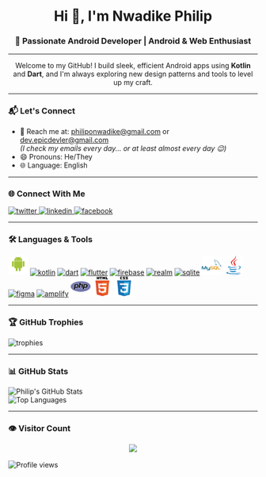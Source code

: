<h1 align="center">Hi 👋, I'm Nwadike Philip</h1>
<h3 align="center">🚀 Passionate Android Developer | Android & Web Enthusiast</h3>

---

<p align="center">
Welcome to my GitHub! I build sleek, efficient Android apps using <strong>Kotlin</strong> and <strong>Dart</strong>, and I'm always exploring new design patterns and tools to level up my craft.
</p>

---

### 📬 Let's Connect
- 📧 Reach me at: [philiponwadike@gmail.com](mailto:philiponwadike@gmail.com) or [dev.epicdevler@gmail.com](mailto:dev.epicdevler@gmail.com)  
  _(I check my emails every day... or at least almost every day 😉)_
- 😄 Pronouns: He/They  
- 🌐 Language: English  

---

### 🌐 Connect With Me

<p align="left">
  <a href="https://twitter.com/epicdevler" target="_blank">
    <img src="https://raw.githubusercontent.com/rahuldkjain/github-profile-readme-generator/master/src/images/icons/Social/twitter.svg" alt="twitter" width="30" height="30"/>
  </a>
  <a href="https://linkedin.com/in/nwadikephilip" target="_blank">
    <img src="https://raw.githubusercontent.com/rahuldkjain/github-profile-readme-generator/master/src/images/icons/Social/linked-in-alt.svg" alt="linkedin" width="30" height="30"/>
  </a>
  <a href="https://fb.com/nwadikephilip" target="_blank">
    <img src="https://raw.githubusercontent.com/rahuldkjain/github-profile-readme-generator/master/src/images/icons/Social/facebook.svg" alt="facebook" width="30" height="30"/>
  </a>
</p>

---

### 🛠️ Languages & Tools

<p align="left">
  <a href="https://developer.android.com" target="_blank"><img src="https://raw.githubusercontent.com/devicons/devicon/master/icons/android/android-original-wordmark.svg" alt="android" width="40" height="40"/></a>
  <a href="https://kotlinlang.org" target="_blank"><img src="https://www.vectorlogo.zone/logos/kotlinlang/kotlinlang-icon.svg" alt="kotlin" width="40" height="40"/></a>
  <a href="https://dart.dev" target="_blank"><img src="https://www.vectorlogo.zone/logos/dartlang/dartlang-icon.svg" alt="dart" width="40" height="40"/></a>
  <a href="https://flutter.dev" target="_blank"><img src="https://www.vectorlogo.zone/logos/flutterio/flutterio-icon.svg" alt="flutter" width="40" height="40"/></a>
  <a href="https://firebase.google.com/" target="_blank"><img src="https://www.vectorlogo.zone/logos/firebase/firebase-icon.svg" alt="firebase" width="40" height="40"/></a>
  <a href="https://realm.io/" target="_blank"><img src="https://raw.githubusercontent.com/bestofjs/bestofjs-webui/8665e8c267a0215f3159df28b33c365198101df5/public/logos/realm.svg" alt="realm" width="40" height="40"/></a>
  <a href="https://www.sqlite.org/" target="_blank"><img src="https://www.vectorlogo.zone/logos/sqlite/sqlite-icon.svg" alt="sqlite" width="40" height="40"/></a>
  <a href="https://www.mysql.com/" target="_blank"><img src="https://raw.githubusercontent.com/devicons/devicon/master/icons/mysql/mysql-original-wordmark.svg" alt="mysql" width="40" height="40"/></a>
  <a href="https://www.java.com" target="_blank"><img src="https://raw.githubusercontent.com/devicons/devicon/master/icons/java/java-original.svg" alt="java" width="40" height="40"/></a>
  <a href="https://www.figma.com/" target="_blank"><img src="https://www.vectorlogo.zone/logos/figma/figma-icon.svg" alt="figma" width="40" height="40"/></a>
  <a href="https://aws.amazon.com/amplify/" target="_blank"><img src="https://docs.amplify.aws/assets/logo-dark.svg" alt="amplify" width="40" height="40"/></a>
  <a href="https://www.php.net" target="_blank"><img src="https://raw.githubusercontent.com/devicons/devicon/master/icons/php/php-original.svg" alt="php" width="40" height="40"/></a>
  <a href="https://www.w3.org/html/" target="_blank"><img src="https://raw.githubusercontent.com/devicons/devicon/master/icons/html5/html5-original-wordmark.svg" alt="html5" width="40" height="40"/></a>
  <a href="https://www.w3schools.com/css/" target="_blank"><img src="https://raw.githubusercontent.com/devicons/devicon/master/icons/css3/css3-original-wordmark.svg" alt="css3" width="40" height="40"/></a>
</p>

---

### 🏆 GitHub Trophies

<p align="left">
  <img src="https://github-profile-trophy.vercel.app/?username=epicdevler&theme=onedark&column=3&margin-w=15&margin-h=15" alt="trophies"/>
</p>

---

### 📊 GitHub Stats

![Philip's GitHub Stats](https://github-readme-stats.vercel.app/api?username=epicdevler&count_private=true&show_icons=true&theme=react&icon_color=ff6600&include_all_commits=true)  
![Top Languages](https://github-readme-stats.vercel.app/api/top-langs/?username=epicdevler&hide=TeX&layout=compact&theme=react)

---

### 👁 Visitor Count

<p align="center">
  <img src="https://profile-counter.glitch.me/epicdevler/count.svg" />
</p>
<p align="left">
  <img src="https://komarev.com/ghpvc/?username=epicdevler&label=Profile%20views&color=0e75b6&style=flat" alt="Profile views"/>
</p>

